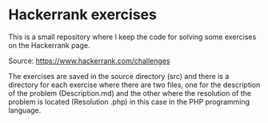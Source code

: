 # Hackerrank exercises

This is a small repository where I keep the code for solving some exercises on the Hackerrank page.

Source: https://www.hackerrank.com/challenges

The exercises are saved in the source directory (src) and there is a directory for each exercise where there are two files, one for the description of the problem (Description.md) and the other where the resolution of the problem is located (Resolution .php) in this case in the PHP programming language.